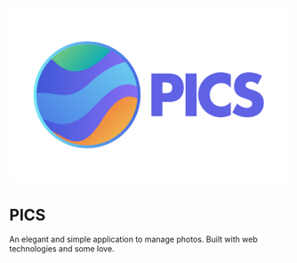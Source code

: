<div style="text-align:center"><img src ="logo.svg" /></div>

# PICS
An elegant and simple application to manage photos. Built with web technologies and some love.
